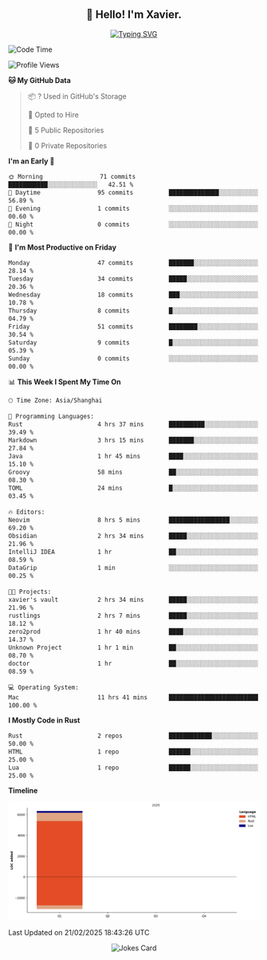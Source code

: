 <h2 align="center">👋 Hello! I'm Xavier.</h2>

<!-- typing svg starts -->
<div align="center">
 <a href="https://git.io/typing-svg"><img src="https://readme-typing-svg.demolab.com?font=Fira+Code&size=16&pause=1000&color=FFFFFFF0&width=435&lines=Fear+is+temporary.+Regret+is+forever." alt="Typing SVG" /></a>
</div>
<!-- typing svg ends -->

<!--START_SECTION:waka-->
![Code Time](http://img.shields.io/badge/Code%20Time-255%20hrs%2045%20mins-blue)

![Profile Views](http://img.shields.io/badge/Profile%20Views-7-blue)

**🐱 My GitHub Data** 

> 📦 ? Used in GitHub's Storage 
 > 
> 💼 Opted to Hire
 > 
> 📜 5 Public Repositories 
 > 
> 🔑 0 Private Repositories 
 > 
**I'm an Early 🐤** 

```text
🌞 Morning                71 commits          ███████████░░░░░░░░░░░░░░   42.51 % 
🌆 Daytime                95 commits          ██████████████░░░░░░░░░░░   56.89 % 
🌃 Evening                1 commits           ░░░░░░░░░░░░░░░░░░░░░░░░░   00.60 % 
🌙 Night                  0 commits           ░░░░░░░░░░░░░░░░░░░░░░░░░   00.00 % 
```
📅 **I'm Most Productive on Friday** 

```text
Monday                   47 commits          ███████░░░░░░░░░░░░░░░░░░   28.14 % 
Tuesday                  34 commits          █████░░░░░░░░░░░░░░░░░░░░   20.36 % 
Wednesday                18 commits          ███░░░░░░░░░░░░░░░░░░░░░░   10.78 % 
Thursday                 8 commits           █░░░░░░░░░░░░░░░░░░░░░░░░   04.79 % 
Friday                   51 commits          ████████░░░░░░░░░░░░░░░░░   30.54 % 
Saturday                 9 commits           █░░░░░░░░░░░░░░░░░░░░░░░░   05.39 % 
Sunday                   0 commits           ░░░░░░░░░░░░░░░░░░░░░░░░░   00.00 % 
```


📊 **This Week I Spent My Time On** 

```text
🕑︎ Time Zone: Asia/Shanghai

💬 Programming Languages: 
Rust                     4 hrs 37 mins       ██████████░░░░░░░░░░░░░░░   39.49 % 
Markdown                 3 hrs 15 mins       ███████░░░░░░░░░░░░░░░░░░   27.84 % 
Java                     1 hr 45 mins        ████░░░░░░░░░░░░░░░░░░░░░   15.10 % 
Groovy                   58 mins             ██░░░░░░░░░░░░░░░░░░░░░░░   08.30 % 
TOML                     24 mins             █░░░░░░░░░░░░░░░░░░░░░░░░   03.45 % 

🔥 Editors: 
Neovim                   8 hrs 5 mins        █████████████████░░░░░░░░   69.20 % 
Obsidian                 2 hrs 34 mins       █████░░░░░░░░░░░░░░░░░░░░   21.96 % 
IntelliJ IDEA            1 hr                ██░░░░░░░░░░░░░░░░░░░░░░░   08.59 % 
DataGrip                 1 min               ░░░░░░░░░░░░░░░░░░░░░░░░░   00.25 % 

🐱‍💻 Projects: 
xavier's vault           2 hrs 34 mins       █████░░░░░░░░░░░░░░░░░░░░   21.96 % 
rustlings                2 hrs 7 mins        █████░░░░░░░░░░░░░░░░░░░░   18.12 % 
zero2prod                1 hr 40 mins        ████░░░░░░░░░░░░░░░░░░░░░   14.37 % 
Unknown Project          1 hr 1 min          ██░░░░░░░░░░░░░░░░░░░░░░░   08.70 % 
doctor                   1 hr                ██░░░░░░░░░░░░░░░░░░░░░░░   08.59 % 

💻 Operating System: 
Mac                      11 hrs 41 mins      █████████████████████████   100.00 % 
```

**I Mostly Code in Rust** 

```text
Rust                     2 repos             ████████████░░░░░░░░░░░░░   50.00 % 
HTML                     1 repo              ██████░░░░░░░░░░░░░░░░░░░   25.00 % 
Lua                      1 repo              ██████░░░░░░░░░░░░░░░░░░░   25.00 % 
```



**Timeline**

![Lines of Code chart](https://raw.githubusercontent.com/xavier2code/xavier2code/main/assets/bar_graph.png)


 Last Updated on 21/02/2025 18:43:26 UTC
<!--END_SECTION:waka-->

<!-- jokes card -->
<div align="center">
 <img src="https://readme-jokes.vercel.app/api?hideBorder" alt="Jokes Card" />
</div>
